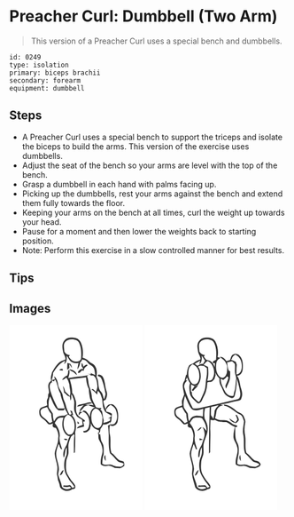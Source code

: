 # Preacher Curl: Dumbbell (Two Arm)
> This version of a Preacher Curl uses a special bench and dumbbells.

``` 
id: 0249 
type: isolation 
primary: biceps brachii 
secondary: forearm 
equipment: dumbbell 
``` 

## Steps

 - A Preacher Curl uses a special bench to support the triceps and isolate the biceps to build the arms. This version of the exercise uses dumbbells.
 - Adjust the seat of the bench so your arms are level with the top of the bench.
 - Grasp a dumbbell in each hand with palms facing up.
 - Picking up the dumbbells, rest your arms against the bench and extend them fully towards the floor.
 - Keeping your arms on the bench at all times, curl the weight up towards your head.
 - Pause for a moment and then lower the weights back to starting position.
 - Note: Perform this exercise in a slow controlled manner for best results.

## Tips


## Images

<svg width="240" height="250pt" viewBox="0 0 180 250" xmlns="http://www.w3.org/2000/svg"><g fill="#FFF"><path d="M0 0h180v250H0V0m74.9 20.83c-4.5 4.62-2.9 11.49-1.67 17.07 1.11 2.87 3.15 5.44 2.82 8.71-2.45 1-5.05 1.71-7.28 3.19-4.9 3.5-7.75 8.98-10.77 14.03-.87 3.68-2.52 7.71-1.2 11.44-1.18 1.23-2.72 2.25-3.32 3.92-1.87 4.1.52 8.51.28 12.76-2.04 2.16-.38 5.3-1.89 7.68-1.59 2.75-1 5.98-.5 8.94-2.72 1.33-5.76 1.93-8.42 3.37-2.94 2.11-2.51 6.03-2.03 9.16.81 3.14 3.59 5 6.04 6.81 2.36 1.7 3.85 4.28 6.09 6.1 2.02.96 4.1-.17 5.95-.95-.09 1.32-.32 2.66-.19 4 .84 1.66 2.76 1.86 4.37 2.19 2.37 4.11 4.14 8.88 3.06 13.68.43 7.42-4.12 13.8-4.76 21.05.31 5.84 2.86 11.3 3.56 17.09.41 3.6-.39 7.18-.52 10.77.75 2.64 1.04 5.36 1.49 8.06 1.38 2.93 2.16 6.04 2.77 9.21 3.29 5.35 11.53 6.82 16.43 2.91 1.58-.24 4.06-.33 4.22-2.43.65-2.8-1.7-4.87-3.18-6.9-3.22-3.28-5.22-7.46-7.6-11.33-2.44-5.1-1.91-10.97-1.55-16.43.2-3.49 1.99-6.57 2.82-9.9 1.13-5.12-.87-10.45.7-15.51.71-3.07 1.99-5.94 3.23-8.81 1.26-.85 2.39-1.89 3.37-3.06.36.49.71.99 1.06 1.49-1.21 7.95-.54 16.03-.8 24.03l1.43-.96c.46-9.18.65-18.42.41-27.6 2.1-7.69 1.47-17.41-4.96-22.92.58.08 1.72.24 2.29.32-.54-1.81-1.09-3.62-1.59-5.45-.64-.25-1.92-.74-2.56-.99.58 1.55 1.2 3.09 1.86 4.62-.98.57-2.02 2.07-3.19.44-2.03-4-3.82-8.16-4.72-12.58-.88-3.84-3.31-7.16-3.75-11.11-.24-6.16-5.93-10.31-6.56-16.38-.54-4.08-1.85-8.71-5.36-11.19.25.99.77 2.97 1.02 3.97-1.47.51-2.98.85-4.49 1.24 1.17-3.09 2.05-6.32 2.01-9.64 4.15-6.64 8.85-13.58 16.43-16.58-.49 1.5-.96 3-1.38 4.51 4.08-2.3 3.44-7.24 3.43-11.21 1.66 1.93 2.68 4.29 4.15 6.35 2.82 3.41 7.61 4.49 11.8 3.44-.54 2.86-1.24 5.7-1.37 8.62 1.62-2.44 3.02-5.08 3.47-8.02.01-1.47 1.14-2.34 2.12-3.24.16-.51.48-1.52.65-2.03 1.73.45 3.55.73 5.17 1.54 2.18 1.46 3.27 4.09 5.54 5.45 1.51 1.13 3.46 1.81 4.43 3.54 2.23 3.08 1.98 7.08 2.81 10.63-1.21-.63-2.45-1.19-3.72-1.66-.96-.24-1.76-.74-2.39-1.5l.12 1.96c-1.57-.4-3.14-.78-4.72-1.14l3.7 1.28c-5.63 2.32-11.76 2.27-17.69 3.11-4.01.69-8.03 1.36-12.09 1.77C81.01 68 82.44 64.1 81 60.14c-.47.69-.93 1.38-1.38 2.09.32 2.08-.23 4.09-.96 6.03a13.328 13.328 0 0 0-7.14 6.01c2.42.15 3.96-1.81 5.65-3.15 2.26 2.55 3.18 5.87 4.17 9.05.02 5.38 2.74 10.66.64 15.98-2-2.16-4.14-4.19-6.33-6.16-.51-2.66-1.3-5.31-3.06-7.43.87 2.94 1.37 5.96 1.67 9 2.75 1.4 4.19 5.34 7.66 4.92.32 1.96.66 3.92 1.16 5.84 1.45-2.72.47-5.88 1.06-8.8 1.56 2.05 2.27 4.54 3.11 6.94 1.55 4.04.27 8.39.56 12.57-.13 3.1 1.46 5.88 2.74 8.59 1.45 3.44 5.39 4.48 8.17 6.58.01 2.23.37 4.42.85 6.59-2.69 1.61-6.82 1.58-7.9 5.06 3.28-.8 6.51-1.78 9.76-2.67-.29-2.23-.75-4.43-1.38-6.58l2.37-.04c-.03-.41-.08-1.21-.1-1.62-3.31-3.17-8.47-4.32-10.48-8.74-2.88-5.43-.33-11.7-1.6-17.42-1.3-3.8-2.13-7.98-5.03-10.96.24-6.26-1.6-12.31-3.16-18.3 7.31-.81 14.61-1.81 21.92-2.61.35 5.34 1.21 10.68 3.74 15.47.26 4.28.74 8.55 1.63 12.75.75 3.48 2.98 6.33 4.7 9.36-2.42-.51-4.9-.62-7.36-.58 2.91 1.64 6.06 2.91 9.4 3.36-5.15 2.14-7.07 8.25-6.77 13.41-1.18-3.04-3.23-5.54-5.34-7.97-1.04-.37-2.08-.75-3.12-1.12-.87.89-1.76 1.76-2.64 2.63 1.79-2.15 3.88.2 5.44 1.22 5.14 5.17 6.22 13.81 3.25 20.34-1.12 2.76-3.99 3.67-6.73 3.71l.64 1.81c3.57.41 6.3-1.65 8.28-4.38.41-1.69.9-3.36 1.48-5-.08-1.06-.16-2.13-.23-3.19 1.07 2.15 2.11 4.4 3.85 6.11 1.99 2.06 4.91 2.59 7.47 3.61-.13.82-.4 2.46-.54 3.28l-1.05-.19c1.33 3.41-.07 7.29 1.91 10.48 3.07 5.55 5.71 12.12 3.72 18.49-1.47 4.42-2.19 9.06-1.81 13.71 2.43 2.47 5.91 2.83 9.17 2.18 3.7-.88 6.86 1.42 10 2.95 2.31-.15 4.59.29 6.89.43 2.21-.46 4.04-1.9 5.82-3.19 0-2.07.24-4.35-1.01-6.15-2.01-.75-4.38-.6-6.15-1.94-3.79-2.75-6.11-7.08-10.17-9.53-2.85-8.43-.02-17.48-2.36-25.99-.45-3.83-.74-7.98.55-11.67 4.31 3.14 9.54-.64 10.3-5.21.88-5.97 1.26-12.71-1.97-18.09-1.72-2.63-4.38-5.63-7.91-4.81-3.77-.12-5.44 3.59-6.88 6.41-.93-3.66-2.53-7.17-2.7-11 1.11-.66 2.52-.96 3.38-1.98 1.65-3.53 2.46-7.67.84-11.37-2.25-6.39-1.56-13.84-5.34-19.63-1.24-1.64-6.49-4.14-6.43-.79 1.55 1.05 3.84 1.41 4.62 3.34 3.19 6.56 4.49 13.81 5.87 20.92-.16 2.49-1.08 4.85-1.88 7.19-1.87-3.05-1.33-7.16-4.01-9.74-5.52-5.25-2.27-13.9-6.23-20.04.27-4.74 1.07-9.93-1.65-14.16-1.69-3.7-6.17-4.37-8.77-7.18-2.26-2.54-5.29-4.11-8.54-4.98.9-6.39.65-13.1-1.83-19.12-1.3-4.07-5.01-7.64-9.43-7.7-4.59-.69-10.02-.44-13.17 3.46m3.7 30.6c.22 3.11-.52 6.22.07 9.31.94-.79 1.86-1.61 2.79-2.42-.06-1.86-.11-3.72-.15-5.58 1.11 1.88 2.23 3.78 3.68 5.43-.22-2.09-1.25-3.89-2.36-5.61-1.35-.36-2.69-.73-4.03-1.13m19.34-.31c-.03 1.6-.02 3.19.03 4.79.95 1.11 1.72 2.35 2.14 3.76-1.01.02-2.02.03-3.02.03-1.66 1.37-4.32 2.62-3.95 5.19 2.48.47 3.73-1.96 5.15-3.48.64.13 1.94.41 2.59.55.25-3.29 2.48-5.36 5.14-6.97-.65-3.32-4.27.56-5.7 1.57-.38-1.98-.66-4.1-2.38-5.44m-30.15 10c1.61.2 3.23.39 4.85.56-.07-.52-.19-1.57-.25-2.1-1.77-.17-3.55-.1-4.6 1.54m13.46-1.13c1.17 2.21 3.63 2.7 5.66 3.75 1.67 1.24 3.08 2.77 4.68 4.09-.66-5-5.82-7.44-10.34-7.84m20.12 46.33c-3.25 1.18-7.88.53-9.61 4.14 3.11-.51 6.18-1.25 9.16-2.29-2.3 2.62-5.08 5.17-5.8 8.74 2.6-1.27 4.19-3.69 6-5.81 1.52-1.76 3.96-2.09 6.04-2.76-1.41-.33-2.82-.64-4.23-.93 3.19-.16 6.33-.8 9.42-1.57-3.24-2.72-7.36.02-10.98.48m-6.4 11.26c-.41 1.42-1.24 2.83-.78 4.36 1.86-.36 1.56-4.03 4.17-2.8-.01-2.08-1.8-2.51-3.39-1.56m-2.66 12.83c.11.81.33 2.44.45 3.26.48-.16 1.45-.47 1.93-.62-.36-1.24-1.18-2.15-2.38-2.64z"/><path d="M75.45 23.36c3.85-4.47 10.6-4.63 15.73-2.58 3.22 1.53 4.19 5.22 5.14 8.34 1.32 5.14 1.33 10.53.96 15.79-.31 3.55-4.36 4.9-7.4 4.63-4.07-.21-7.23-3.34-9.18-6.67.44-.69.88-1.38 1.31-2.08-3.22-.17-5.92-1.97-7.41-4.81-.01-4.21-1.83-8.83.85-12.62zM105.29 69.35c1.44-.88 2.98-2.91 4.75-1.49 1.13.84 2.45.36 3.71.32 4.13 2.75 5.03 8.25 5.41 12.85.69 3.22-.66 6.3-1.72 9.27-1.85-.98-3.67-5.29-6.05-3.13 2.91 1.93 5.5 4.31 7.71 7.03.22-1.73.45-3.46.69-5.18 3.63 2.2 4.49 6.49 5.79 10.21 1.24 5.34.31 11.15 3.29 16.02 1.73 4.21 6.75 4.67 9.65 7.71-.63.59-1.9 1.75-2.53 2.34-.7.3-1.39.6-2.09.91.77.02 2.29.05 3.05.06-.13.79-.4 2.37-.53 3.16-2.79 1.55-5.98 2.15-8.97 3.2.13-.91.38-2.73.51-3.65-1.36-4.18-1.23-8.64-2.57-12.83-.81-.46-1.59-1.01-2.13-1.78.4-.28 1.22-.82 1.63-1.09-.27-.35-.8-1.05-1.06-1.4-2.17 1.13-4.31-.36-6.45-.77-1.72-4.78-5.27-8.94-5.54-14.18-.43-4.62-1.65-9.13-3.32-13.44-1.73-4.59-.94-9.72-3.23-14.14zM57.42 75.24c1.15-.12 2.12.72 3.18 1.06.34-.66 1.01-1.98 1.34-2.64 3.75 5.81 3.53 13.1 7.3 18.9.85 7.01 4.72 13.14 5.8 20.12-3.08.22-6.16.21-9.24-.06-4.07-7.69-7.84-15.63-10.25-24.01-.89-3.86-1.9-9.42 2.62-11.42-.36-.62-.61-1.27-.75-1.95z"/><path d="M55.13 96.52c3.73 6.48 5.18 14.73 11.84 19.04 2.42-.04 4.86-.02 7.24-.51.51-.91.91-1.86 1.39-2.79.02.49.06 1.47.09 1.95 1.42 1.89 2.52 3.99 3.56 6.11-1.59.71-3.17 1.43-4.69 2.26-3.63-.01-7.65.15-10.57 2.59-1.3 1.52-2.22 3.33-3.38 4.96-1.41-3.25-1.36-6.81-1.69-10.27-1.66-2.78-3.56-5.43-5.43-8.07-.63-5.16-.33-10.41 1.64-15.27zM131.84 113.37c1.43-2.07 3.24-3.82 5.28-5.28 3.27 1.58 6.23 3.97 7.46 7.51 2.05 5.55 2.48 12.64-1.56 17.42-1.51 1.87-4.08 1.65-6.15 1.05-.73-1.55.58-2.68 1.33-3.86.43-3.4.64-6.82.85-10.23-2.33-1.45-4.91-2.4-7.64-2.73-.13-.98-.38-2.93-.5-3.91.78.28 2.35.83 3.13 1.1l-2.2-1.07z"/><path d="M42.42 115.97c1.38-3.56 5.6-3.83 8.74-4.88 1.79 2.99 2.82 6.67 5.61 8.93.05 3.67.91 7.23 1.49 10.83-1.09.69-2.2 1.35-3.33 1.98-3-2.61-5.39-5.88-8.79-8.02-2.94-1.84-4.19-5.51-3.72-8.84zM114.41 114.32c1.41-1.55 3.83-1.63 5.47-.4 3.64 2.51 5.58 6.85 6.44 11.06-.31 4.28.13 9.09-2.84 12.6-1.83 2.31-5.51 2.31-7.54.28-3.47-3.3-4.78-8.27-4.74-12.93-.08-3.71.23-7.99 3.21-10.61zM74.27 127.52c.58-2.8 2.76-4.69 4.88-6.38 5.19 1.66 8.45 6.69 9.07 11.94.56 4.55.65 9.86-2.55 13.5-1.38 1.8-3.74 1.39-5.72 1.49-6.17-4.73-7.4-13.41-5.68-20.55z"/><path d="M66.35 126.2c2.11-1.2 4.69-.85 7.02-1.16-1.99 6.09-2.42 13.14.71 18.94 1.53 3.21 4.37 5.97 7.99 6.56-3.14 4.39-2.98 10.13-6.05 14.54-2.35 4.22-4.09 9.7-2.04 14.32 2.13-4.37.75-9.72 3.79-13.75.19 3.08.37 6.19-.11 9.25-.65 2.89-2.26 5.49-2.8 8.41-.68 4.51-.76 9.15.29 13.61.78 4.76 3.97 8.55 6.16 12.72 2.27 3.17 5.02 5.99 7.18 9.27-1.05.42-2.1.83-3.16 1.24-1.2-1.36-1.96-4.35-4.33-3.63-2.47.55-4.98.64-7.47.14-.15.47-.46 1.41-.61 1.87 2.91.43 5.85.63 8.75-.01.54.35 1.6 1.05 2.14 1.4-3.53 3.18-9.69 2.64-12.41-1.31-.87-5.79-3.9-10.93-5.15-16.62.14-1.74.61-3.43.88-5.14 1.03-9.15-5.45-17.71-3.12-26.85.65-3.14 1.79-6.14 2.93-9.13 1.75 2.13 1.28 6.75 4.6 7.2-1.5-5.9-4.62-11.89-3.13-18.09.3-6.51-2.86-12.4-6.83-17.34 1.41-2.26 2.74-4.66 4.77-6.44m7.64 27.65c1.2 2 3.02 2.34 5.04 1.14-1.29-1.62-3.26-1.42-5.04-1.14m-5.7 49.28c3.66.18 4.09-4.51 5.54-7.01-3.34.63-3.91 4.56-5.54 7.01zM127.29 134.52c3.45.74 6.54-.87 9.06-3.09.12.9.37 2.69.49 3.58-1.19.29-3.58.2-3.03 2.1 2.19 12.04-.71 24.54 2.63 36.42 3.83 2.9 6.54 6.9 10 10.17 2.26 2.36 5.77 1.99 8.42 3.57.46 2.29-2.17 3.74-3.97 4.38-3.82-.07-7.79-.41-11.21-2.27-4.32-2.38-10.03 1.63-13.75-2.08.34-4.18.4-8.48 1.94-12.44.04-3.65.26-7.33-.17-10.96-.3-2.99-2.35-5.34-3.35-8.07-.6-2.69-.8-5.46-1.17-8.18-2.84.75-1.8-1.96-.21-2.83.21-1.39.4-2.77.57-4.15 1.48-1.9 2.71-3.98 3.75-6.15m3.47 49.32c-.17-2.64-.45-5.27-.63-7.91-2.78 1.86-1.16 5.89.63 7.91z"/></g><g fill="#333"><path d="M74.9 20.83c3.15-3.9 8.58-4.15 13.17-3.46 4.42.06 8.13 3.63 9.43 7.7 2.48 6.02 2.73 12.73 1.83 19.12 3.25.87 6.28 2.44 8.54 4.98 2.6 2.81 7.08 3.48 8.77 7.18 2.72 4.23 1.92 9.42 1.65 14.16 3.96 6.14.71 14.79 6.23 20.04 2.68 2.58 2.14 6.69 4.01 9.74.8-2.34 1.72-4.7 1.88-7.19-1.38-7.11-2.68-14.36-5.87-20.92-.78-1.93-3.07-2.29-4.62-3.34-.06-3.35 5.19-.85 6.43.79 3.78 5.79 3.09 13.24 5.34 19.63 1.62 3.7.81 7.84-.84 11.37-.86 1.02-2.27 1.32-3.38 1.98.17 3.83 1.77 7.34 2.7 11 1.44-2.82 3.11-6.53 6.88-6.41 3.53-.82 6.19 2.18 7.91 4.81 3.23 5.38 2.85 12.12 1.97 18.09-.76 4.57-5.99 8.35-10.3 5.21-1.29 3.69-1 7.84-.55 11.67 2.34 8.51-.49 17.56 2.36 25.99 4.06 2.45 6.38 6.78 10.17 9.53 1.77 1.34 4.14 1.19 6.15 1.94 1.25 1.8 1.01 4.08 1.01 6.15-1.78 1.29-3.61 2.73-5.82 3.19-2.3-.14-4.58-.58-6.89-.43-3.14-1.53-6.3-3.83-10-2.95-3.26.65-6.74.29-9.17-2.18-.38-4.65.34-9.29 1.81-13.71 1.99-6.37-.65-12.94-3.72-18.49-1.98-3.19-.58-7.07-1.91-10.48l1.05.19c.14-.82.41-2.46.54-3.28-2.56-1.02-5.48-1.55-7.47-3.61-1.74-1.71-2.78-3.96-3.85-6.11.07 1.06.15 2.13.23 3.19-.58 1.64-1.07 3.31-1.48 5-1.98 2.73-4.71 4.79-8.28 4.38l-.64-1.81c2.74-.04 5.61-.95 6.73-3.71 2.97-6.53 1.89-15.17-3.25-20.34-1.56-1.02-3.65-3.37-5.44-1.22.88-.87 1.77-1.74 2.64-2.63 1.04.37 2.08.75 3.12 1.12 2.11 2.43 4.16 4.93 5.34 7.97-.3-5.16 1.62-11.27 6.77-13.41-3.34-.45-6.49-1.72-9.4-3.36 2.46-.04 4.94.07 7.36.58-1.72-3.03-3.95-5.88-4.7-9.36-.89-4.2-1.37-8.47-1.63-12.75-2.53-4.79-3.39-10.13-3.74-15.47-7.31.8-14.61 1.8-21.92 2.61 1.56 5.99 3.4 12.04 3.16 18.3 2.9 2.98 3.73 7.16 5.03 10.96 1.27 5.72-1.28 11.99 1.6 17.42 2.01 4.42 7.17 5.57 10.48 8.74.02.41.07 1.21.1 1.62l-2.37.04c.63 2.15 1.09 4.35 1.38 6.58-3.25.89-6.48 1.87-9.76 2.67 1.08-3.48 5.21-3.45 7.9-5.06-.48-2.17-.84-4.36-.85-6.59-2.78-2.1-6.72-3.14-8.17-6.58-1.28-2.71-2.87-5.49-2.74-8.59-.29-4.18.99-8.53-.56-12.57-.84-2.4-1.55-4.89-3.11-6.94-.59 2.92.39 6.08-1.06 8.8-.5-1.92-.84-3.88-1.16-5.84-3.47.42-4.91-3.52-7.66-4.92-.3-3.04-.8-6.06-1.67-9 1.76 2.12 2.55 4.77 3.06 7.43 2.19 1.97 4.33 4 6.33 6.16 2.1-5.32-.62-10.6-.64-15.98-.99-3.18-1.91-6.5-4.17-9.05-1.69 1.34-3.23 3.3-5.65 3.15 1.57-2.8 4.12-4.93 7.14-6.01.73-1.94 1.28-3.95.96-6.03.45-.71.91-1.4 1.38-2.09 1.44 3.96.01 7.86-1.22 11.62 4.06-.41 8.08-1.08 12.09-1.77 5.93-.84 12.06-.79 17.69-3.11l-3.7-1.28c1.58.36 3.15.74 4.72 1.14l-.12-1.96c.63.76 1.43 1.26 2.39 1.5 1.27.47 2.51 1.03 3.72 1.66-.83-3.55-.58-7.55-2.81-10.63-.97-1.73-2.92-2.41-4.43-3.54-2.27-1.36-3.36-3.99-5.54-5.45-1.62-.81-3.44-1.09-5.17-1.54-.17.51-.49 1.52-.65 2.03-.98.9-2.11 1.77-2.12 3.24-.45 2.94-1.85 5.58-3.47 8.02.13-2.92.83-5.76 1.37-8.62-4.19 1.05-8.98-.03-11.8-3.44-1.47-2.06-2.49-4.42-4.15-6.35.01 3.97.65 8.91-3.43 11.21.42-1.51.89-3.01 1.38-4.51-7.58 3-12.28 9.94-16.43 16.58.04 3.32-.84 6.55-2.01 9.64 1.51-.39 3.02-.73 4.49-1.24-.25-1-.77-2.98-1.02-3.97 3.51 2.48 4.82 7.11 5.36 11.19.63 6.07 6.32 10.22 6.56 16.38.44 3.95 2.87 7.27 3.75 11.11.9 4.42 2.69 8.58 4.72 12.58 1.17 1.63 2.21.13 3.19-.44-.66-1.53-1.28-3.07-1.86-4.62.64.25 1.92.74 2.56.99.5 1.83 1.05 3.64 1.59 5.45-.57-.08-1.71-.24-2.29-.32 6.43 5.51 7.06 15.23 4.96 22.92.24 9.18.05 18.42-.41 27.6l-1.43.96c.26-8-.41-16.08.8-24.03-.35-.5-.7-1-1.06-1.49-.98 1.17-2.11 2.21-3.37 3.06-1.24 2.87-2.52 5.74-3.23 8.81-1.57 5.06.43 10.39-.7 15.51-.83 3.33-2.62 6.41-2.82 9.9-.36 5.46-.89 11.33 1.55 16.43 2.38 3.87 4.38 8.05 7.6 11.33 1.48 2.03 3.83 4.1 3.18 6.9-.16 2.1-2.64 2.19-4.22 2.43-4.9 3.91-13.14 2.44-16.43-2.91-.61-3.17-1.39-6.28-2.77-9.21-.45-2.7-.74-5.42-1.49-8.06.13-3.59.93-7.17.52-10.77-.7-5.79-3.25-11.25-3.56-17.09.64-7.25 5.19-13.63 4.76-21.05 1.08-4.8-.69-9.57-3.06-13.68-1.61-.33-3.53-.53-4.37-2.19-.13-1.34.1-2.68.19-4-1.85.78-3.93 1.91-5.95.95-2.24-1.82-3.73-4.4-6.09-6.1-2.45-1.81-5.23-3.67-6.04-6.81-.48-3.13-.91-7.05 2.03-9.16 2.66-1.44 5.7-2.04 8.42-3.37-.5-2.96-1.09-6.19.5-8.94 1.51-2.38-.15-5.52 1.89-7.68.24-4.25-2.15-8.66-.28-12.76.6-1.67 2.14-2.69 3.32-3.92-1.32-3.73.33-7.76 1.2-11.44 3.02-5.05 5.87-10.53 10.77-14.03 2.23-1.48 4.83-2.19 7.28-3.19.33-3.27-1.71-5.84-2.82-8.71C72 32.32 70.4 25.45 74.9 20.83m.55 2.53c-2.68 3.79-.86 8.41-.85 12.62 1.49 2.84 4.19 4.64 7.41 4.81-.43.7-.87 1.39-1.31 2.08 1.95 3.33 5.11 6.46 9.18 6.67 3.04.27 7.09-1.08 7.4-4.63.37-5.26.36-10.65-.96-15.79-.95-3.12-1.92-6.81-5.14-8.34-5.13-2.05-11.88-1.89-15.73 2.58m29.84 45.99c2.29 4.42 1.5 9.55 3.23 14.14 1.67 4.31 2.89 8.82 3.32 13.44.27 5.24 3.82 9.4 5.54 14.18 2.14.41 4.28 1.9 6.45.77.26.35.79 1.05 1.06 1.4-.41.27-1.23.81-1.63 1.09.54.77 1.32 1.32 2.13 1.78 1.34 4.19 1.21 8.65 2.57 12.83-.13.92-.38 2.74-.51 3.65 2.99-1.05 6.18-1.65 8.97-3.2.13-.79.4-2.37.53-3.16-.76-.01-2.28-.04-3.05-.06.7-.31 1.39-.61 2.09-.91.63-.59 1.9-1.75 2.53-2.34-2.9-3.04-7.92-3.5-9.65-7.71-2.98-4.87-2.05-10.68-3.29-16.02-1.3-3.72-2.16-8.01-5.79-10.21-.24 1.72-.47 3.45-.69 5.18-2.21-2.72-4.8-5.1-7.71-7.03 2.38-2.16 4.2 2.15 6.05 3.13 1.06-2.97 2.41-6.05 1.72-9.27-.38-4.6-1.28-10.1-5.41-12.85-1.26.04-2.58.52-3.71-.32-1.77-1.42-3.31.61-4.75 1.49m-47.87 5.89c.14.68.39 1.33.75 1.95-4.52 2-3.51 7.56-2.62 11.42 2.41 8.38 6.18 16.32 10.25 24.01 3.08.27 6.16.28 9.24.06-1.08-6.98-4.95-13.11-5.8-20.12-3.77-5.8-3.55-13.09-7.3-18.9-.33.66-1 1.98-1.34 2.64-1.06-.34-2.03-1.18-3.18-1.06m-2.29 21.28c-1.97 4.86-2.27 10.11-1.64 15.27 1.87 2.64 3.77 5.29 5.43 8.07.33 3.46.28 7.02 1.69 10.27 1.16-1.63 2.08-3.44 3.38-4.96 2.92-2.44 6.94-2.6 10.57-2.59 1.52-.83 3.1-1.55 4.69-2.26-1.04-2.12-2.14-4.22-3.56-6.11-.03-.48-.07-1.46-.09-1.95-.48.93-.88 1.88-1.39 2.79-2.38.49-4.82.47-7.24.51-6.66-4.31-8.11-12.56-11.84-19.04m76.71 16.85l2.2 1.07c-.78-.27-2.35-.82-3.13-1.1.12.98.37 2.93.5 3.91 2.73.33 5.31 1.28 7.64 2.73-.21 3.41-.42 6.83-.85 10.23-.75 1.18-2.06 2.31-1.33 3.86 2.07.6 4.64.82 6.15-1.05 4.04-4.78 3.61-11.87 1.56-17.42-1.23-3.54-4.19-5.93-7.46-7.51-2.04 1.46-3.85 3.21-5.28 5.28m-89.42 2.6c-.47 3.33.78 7 3.72 8.84 3.4 2.14 5.79 5.41 8.79 8.02 1.13-.63 2.24-1.29 3.33-1.98-.58-3.6-1.44-7.16-1.49-10.83-2.79-2.26-3.82-5.94-5.61-8.93-3.14 1.05-7.36 1.32-8.74 4.88m71.99-1.65c-2.98 2.62-3.29 6.9-3.21 10.61-.04 4.66 1.27 9.63 4.74 12.93 2.03 2.03 5.71 2.03 7.54-.28 2.97-3.51 2.53-8.32 2.84-12.6-.86-4.21-2.8-8.55-6.44-11.06-1.64-1.23-4.06-1.15-5.47.4m-40.14 13.2c-1.72 7.14-.49 15.82 5.68 20.55 1.98-.1 4.34.31 5.72-1.49 3.2-3.64 3.11-8.95 2.55-13.5-.62-5.25-3.88-10.28-9.07-11.94-2.12 1.69-4.3 3.58-4.88 6.38m-7.92-1.32c-2.03 1.78-3.36 4.18-4.77 6.44 3.97 4.94 7.13 10.83 6.83 17.34-1.49 6.2 1.63 12.19 3.13 18.09-3.32-.45-2.85-5.07-4.6-7.2-1.14 2.99-2.28 5.99-2.93 9.13-2.33 9.14 4.15 17.7 3.12 26.85-.27 1.71-.74 3.4-.88 5.14 1.25 5.69 4.28 10.83 5.15 16.62 2.72 3.95 8.88 4.49 12.41 1.31-.54-.35-1.6-1.05-2.14-1.4-2.9.64-5.84.44-8.75.01.15-.46.46-1.4.61-1.87 2.49.5 5 .41 7.47-.14 2.37-.72 3.13 2.27 4.33 3.63 1.06-.41 2.11-.82 3.16-1.24-2.16-3.28-4.91-6.1-7.18-9.27-2.19-4.17-5.38-7.96-6.16-12.72-1.05-4.46-.97-9.1-.29-13.61.54-2.92 2.15-5.52 2.8-8.41.48-3.06.3-6.17.11-9.25-3.04 4.03-1.66 9.38-3.79 13.75-2.05-4.62-.31-10.1 2.04-14.32 3.07-4.41 2.91-10.15 6.05-14.54-3.62-.59-6.46-3.35-7.99-6.56-3.13-5.8-2.7-12.85-.71-18.94-2.33.31-4.91-.04-7.02 1.16m60.94 8.32c-1.04 2.17-2.27 4.25-3.75 6.15-.17 1.38-.36 2.76-.57 4.15-1.59.87-2.63 3.58.21 2.83.37 2.72.57 5.49 1.17 8.18 1 2.73 3.05 5.08 3.35 8.07.43 3.63.21 7.31.17 10.96-1.54 3.96-1.6 8.26-1.94 12.44 3.72 3.71 9.43-.3 13.75 2.08 3.42 1.86 7.39 2.2 11.21 2.27 1.8-.64 4.43-2.09 3.97-4.38-2.65-1.58-6.16-1.21-8.42-3.57-3.46-3.27-6.17-7.27-10-10.17-3.34-11.88-.44-24.38-2.63-36.42-.55-1.9 1.84-1.81 3.03-2.1-.12-.89-.37-2.68-.49-3.58-2.52 2.22-5.61 3.83-9.06 3.09z"/><path d="M78.6 51.43c1.34.4 2.68.77 4.03 1.13 1.11 1.72 2.14 3.52 2.36 5.61-1.45-1.65-2.57-3.55-3.68-5.43.04 1.86.09 3.72.15 5.58-.93.81-1.85 1.63-2.79 2.42-.59-3.09.15-6.2-.07-9.31zM97.94 51.12c1.72 1.34 2 3.46 2.38 5.44 1.43-1.01 5.05-4.89 5.7-1.57-2.66 1.61-4.89 3.68-5.14 6.97-.65-.14-1.95-.42-2.59-.55-1.42 1.52-2.67 3.95-5.15 3.48-.37-2.57 2.29-3.82 3.95-5.19 1 0 2.01-.01 3.02-.03-.42-1.41-1.19-2.65-2.14-3.76-.05-1.6-.06-3.19-.03-4.79zM67.79 61.12c1.05-1.64 2.83-1.71 4.6-1.54.06.53.18 1.58.25 2.1-1.62-.17-3.24-.36-4.85-.56zM81.25 59.99c4.52.4 9.68 2.84 10.34 7.84-1.6-1.32-3.01-2.85-4.68-4.09-2.03-1.05-4.49-1.54-5.66-3.75zM101.37 106.32c3.62-.46 7.74-3.2 10.98-.48-3.09.77-6.23 1.41-9.42 1.57 1.41.29 2.82.6 4.23.93-2.08.67-4.52 1-6.04 2.76-1.81 2.12-3.4 4.54-6 5.81.72-3.57 3.5-6.12 5.8-8.74-2.98 1.04-6.05 1.78-9.16 2.29 1.73-3.61 6.36-2.96 9.61-4.14zM94.97 117.58c1.59-.95 3.38-.52 3.39 1.56-2.61-1.23-2.31 2.44-4.17 2.8-.46-1.53.37-2.94.78-4.36zM92.31 130.41c1.2.49 2.02 1.4 2.38 2.64-.48.15-1.45.46-1.93.62-.12-.82-.34-2.45-.45-3.26zM73.99 153.85c1.78-.28 3.75-.48 5.04 1.14-2.02 1.2-3.84.86-5.04-1.14zM130.76 183.84c-1.79-2.02-3.41-6.05-.63-7.91.18 2.64.46 5.27.63 7.91zM68.29 203.13c1.63-2.45 2.2-6.38 5.54-7.01-1.45 2.5-1.88 7.19-5.54 7.01z"/></g></svg>
<svg width="240" height="250pt" viewBox="0 0 180 250" xmlns="http://www.w3.org/2000/svg"><g fill="#FFF"><path d="M0 0h180v250H0V0m72.22 25.91c-.88 3.01.09 6.1.42 9.12.27 4.12 3.6 7.29 3.48 11.5-3.15 1.25-6.49 2.3-9.01 4.68-1.85 2.06-5.33 1.64-6.75 4.13-2.12 3.76-2.56 8.15-2.98 12.37l-.79-.39c-.65 2.68-1.44 5.32-2.09 8-4.68 5.43-1.34 12.6-.55 18.77-.76 2.13-1.53 4.25-2.43 6.33-1.24 2.6-.39 5.55-.21 8.27-2.76 1.14-5.74 1.82-8.35 3.29-2.95 2.04-2.53 5.99-2.03 9.08.76 3.17 3.62 5.01 6.03 6.87 2.33 1.73 3.87 4.27 6.13 6.07 1.95.99 4.02-.29 5.9-.84-.07 1.31-.29 2.62-.14 3.93.86 1.66 2.9 1.76 4.46 2.31 2.25 4.11 3.98 8.78 2.94 13.52.36 7.4-4.06 13.82-4.78 21.06.34 5.45 2.53 10.58 3.41 15.94.64 3.78-.08 7.58-.31 11.36.5 6.17 2.82 11.89 4.29 17.86 3.25 5.44 11.32 6.54 16.38 3.02 1.52-.47 4.01-.53 4.2-2.58.62-2.78-1.73-4.84-3.19-6.88-3.16-3.32-5.27-7.41-7.59-11.32-2.45-5.11-1.93-11.01-1.56-16.49.25-3.5 2.02-6.62 2.84-9.98.99-5.27-.79-10.76.83-15.95 1.87-6.6 5.63-12.9 5.08-19.99-.06-4.4-2.08-8.34-4.02-12.16-1.05-4.62-.58-9.53.48-14.12 2.09-.43 4.16-.94 6.24-1.41-.51 20.84-1.1 41.68-.94 62.53.56-.67 1.04-1.39 1.55-2.09-.2-10.55.83-21.11.1-31.65 0-3.97.31-7.93.41-11.89 2.01.56 4.07.92 6.13.32 4.62 2.86 10.05 2.85 15.28 2.78 4.09 1.68 7.21 5.15 11.55 6.37-.73 4.1-1.93 8.15-1.86 12.35-.6 5.23 3.68 9.18 4.73 14.06 3 8.18-3.02 16.01-1.6 24.31 2.56 2.18 5.91 2.68 9.15 2.04 3.71-.86 6.9 1.43 10.08 2.93 2.32-.1 4.61.4 6.93.37 2.61-.95 5.77-1.74 7.27-4.3.94-1.3-.4-2.53-1.14-3.5-1.7-2.61-5.27-1.69-7.55-3.41-3.82-2.76-6.19-7.07-10.23-9.59-2.5-7.47-.51-15.42-1.77-23.05-1.25-5.88-1.12-12.04.16-17.9.54-3.04-1.14-5.88-2.16-8.63-2.09-4.48-7.59-4.93-10.89-8.1-4.63-3.69-9.87-7.63-16.08-7.54.15.36.46 1.08.61 1.44 8.42 1.6 14.02 8.66 21.57 12.05 3.3 1.65 3.83 5.75 5.19 8.82-.46 5.78-2.17 11.6-1.18 17.44 2.04 8.57-.3 17.55 2.54 26.03 3.8 2.95 6.58 6.93 10.03 10.22 2.69 2.8 7.44 1.63 9.56 5.19-1.67.94-3.3 1.96-5.06 2.72-2.01.28-4-.33-5.99-.51-3.17-.18-5.74-2.64-8.96-2.47-3.35-.14-7.16 1.29-10.01-1.1.05-4.56.85-9.04 1.84-13.47.17-4.99.84-10.47-1.87-14.95-3.73-6.28-2.18-13.92-2.96-20.84.73-.18 2.17-.54 2.9-.71-.05-.41-.14-1.24-.19-1.65-1.83-.51-3.7-.93-5.44-1.72-2.52-1.45-4.47-3.88-7.36-4.67-3.21-1.23-6.7-.66-10.04-.91-2.57-.15-4.8-1.56-7.05-2.64 1.34-3.32 1.53-6.9 2.18-10.37 1.46-3.61 4.7-6.85 8.86-6.84-1.24-.53-2.51-.97-3.81-1.33 7.44-.59 14.57-3.11 21.88-4.5 2.4-.74 6.08-.65 6.53-3.79 1.8-4.05 1.24-8.58-.18-12.65-2.16-5.89-1.5-12.85-5.71-17.91 4.64.1 7.52-4.37 7.72-8.56.6-6.45.53-14-4.54-18.77-2.09-2.58-6-2.66-8.72-1.13-2.61 1.53-2.68 4.87-3.93 7.33-1.58.47-3.14.97-4.7 1.49-2.28-2.86-4.86-6.35-9.05-5.79 3.08 2.75 7.09 4.9 8.48 9.07 2.26 3.93 1.36 8.49.9 12.75-.72 2.49-1.93 5.36-4.63 6.21-2.21.69-4.62-.43-6-2.19-4.15-4.91-4.45-11.9-3.4-17.95.6-3.12 3.06-5.26 5.74-6.68-1.4-.26-2.79-.53-4.16-.93 1.3-7.16.34-14.85-3.14-21.29-2.96-4.83-9.12-5.46-14.24-4.88-4.68.33-8.64 4.17-9.66 8.66m51.35 95.64c.9 2.07 1.97 4.09 2.4 6.32-.29 1.6-1.86 2.56-2.78 3.81-2.77-1.77-5.39-3.76-8.14-5.54 1.54 3.95 5.43 5.95 9.45 6.42 1.38-1.59 4.23-2.91 3.37-5.41-.46-2.01-1.6-3.76-2.6-5.52l-1.7-.08m7.19 62.46c-.18-2.85-.43-5.7-.87-8.53-1.83 2.77-1.22 6.09.87 8.53z"/><path d="M75.41 23.42c3.82-4.53 10.59-4.68 15.74-2.66 2.63 1.22 3.84 4.02 4.64 6.63 2.22 6.3 1.67 13.09 1.38 19.65-1.43 1-3.56 1.3-4.43 2.93.05 1.48 1.05 2 2.98 1.58a96.14 96.14 0 0 0-.38 5.63c-1.1-2.84-2.35-5.83-4.96-7.61-1.67-1.76-4.27-1.55-6.37-2.44-1.34-1.25-2.3-2.83-3.38-4.29.48-.63.97-1.25 1.46-1.88-3.15-.46-5.92-2.05-7.48-4.88-.02-4.2-1.79-8.86.8-12.66zM118.67 45.47c.42-2.55 2.57-3.96 4.46-5.41 6.28 2.57 9.28 9.52 8.9 15.99.16 4.64-1.99 10.26-7.22 10.88 0-4.37-.16-8.76.5-13.09-.49-1.3-.95-2.6-1.4-3.91a43.77 43.77 0 0 0-6.4-2.88c.39-.52.78-1.05 1.16-1.58zM77.78 41.6c1.68 2.11 2.91 4.52 4.41 6.75-.91 1.39-1.76 2.81-2.47 4.31-2.36.05-4.87.09-6.5 2.07-.36.11-1.07.34-1.42.46-1.15-.92-2.32-1.81-3.48-2.71 2.43-1.4 4.92-2.68 7.35-4.08-.32 1.16-.96 3.5-1.28 4.67 3.93-2.57 3.45-7.39 3.39-11.47z"/><path d="M80.25 54.17c1.46-2.16 3.35-3.93 5.45-5.44 8.56 4.04 11.12 15.8 6.8 23.74-1.33 2.8-4.52 2.75-7.17 2.87 1.86-6.01 1.45-12.35 1.04-18.52-1.9-1.18-3.93-2.14-6.12-2.65zM112.18 50.56c2.23-.55 4.47-1.1 6.73-1.51 1.31 1.27 2.96 2.33 3.76 4.02.61 4.31-.61 8.72.44 12.99.47 2.6 1.79 5.14 1.25 7.85-.64 4.01-.77 8.08-1.29 12.11-.81 3.1-1.98 6.12-2.14 9.36-4.01 2.08-8.69-1.02-10.97-4.38-2.81-5.78-6.76-11.42-6.32-18.18 1.06.52 2.13 1.06 3.19 1.6 2.05-1.37 3.82-3.1 5.33-5.05.45.42 1.36 1.26 1.82 1.68-.69 3.53-2.31 6.73-3.68 10.01-.99 1.73.02 3.45.66 5.08 1.31-5.14 4.83-9.55 5.19-14.96.24-2.77.16-5.56.19-8.34-.48-.29-1.45-.87-1.93-1.16-1.54-3.52-1.85-7.34-2.23-11.12zM60.1 60.13c.52-3.05 2.74-5.24 5.1-7.01 4.42 1.61 7.65 5.44 8.65 10.01.98 4.9 1.32 10.61-1.69 14.9-1.67 2.52-5.7 2.9-7.74.64-4.85-4.71-5.52-12.22-4.32-18.54z"/><path d="M72.73 56.7c2.12-2.34 5.46-1.28 8.22-1.24 1.25.95 2.51 1.88 3.78 2.8.18 3.89.41 7.82-.42 11.65-.94 4.58-1.05 9.27-1.65 13.89-.74 5.95-3.76 11.2-6.16 16.58-.62 1.41-1.35 2.8-2.52 3.84-1.96-1-3.41-2.7-5-4.17-2.42-2.36-5.12-5.2-4.53-8.9-.42-.59-.84-1.18-1.26-1.76.18-2.98-.19-5.98.22-8.94 1.44.84 2.91 1.61 4.43 2.29 1.48-.44 2.96-.85 4.45-1.24 4.34-5.12 4.92-12.31 3.39-18.62-.58-2.21-1.22-4.55-2.95-6.18m-4.76 26.21c-1.03 1.85-2.37 3.49-3.67 5.15l1.62 1.32c2.11-2.64 4.9-4.67 6.82-7.48-1.6.28-3.19.62-4.77 1.01z"/><path d="M95.96 64.18c1.47 3.08 3.36 5.94 5.84 8.31-.22 3.22-.04 6.55 1.66 9.4 2.52 4.16 3.45 9.23 6.88 12.82 2.12 2 4.86 3.29 7.65 4.05 2.14.59 4.05-1.19 4.47-3.18 1.99-7.42 2.92-15.13 2.8-22.81 2.13 6.26 3.82 12.68 4.72 19.24.2 3.27-.1 7.81-4.1 8.55-16.93 4.09-33.92 8.01-50.93 11.77-3 .73-6.1.54-9.14.31-4.67-8.79-8.81-17.96-11.48-27.56-1.26-4.14 1.28-7.58 4-10.33l-2.25.16c.43-1.01 1.31-3.05 1.74-4.06 1.25 2.72 2.28 5.57 4.14 7.96-1.66 4.53-.91 9.43-.22 14.07.77 4.3 4.25 7.27 7.24 10.14 1.48 1.39 3.28 3.78 5.6 2.81 3.56-1.75 4.2-6.05 5.99-9.19 3.25-5.65 4.49-12.16 4.76-18.6 1.71-1.99 4.87-.21 6.72-1.98 1.11-.98 2.06-2.11 3.05-3.21.44-1.69.96-3.37 1.54-5.02l-.68-3.65z"/><path d="M55.07 95.93c3 6.23 5.02 13.17 9.84 18.31 4.75 2.75 10.1.39 14.88-.96-.1 3.51-.32 7.01-.59 10.52-4.1-.99-8.5-1.92-12.55-.17-3.16.85-4.31 4.14-6.01 6.56-1.4-3.27-1.36-6.83-1.76-10.29-1.58-2.88-3.76-5.41-5.25-8.35-1.25-5.23.06-10.56 1.44-15.62zM90.44 110.86a252.4 252.4 0 0 0 10.12-2.44c-1.88 2.47-4.37 4.68-5.38 7.7-.29 3.56-.68 7.11-1.6 10.57-1.08-1.52-2.28-2.97-3.26-4.56-.27-3.76.01-7.52.12-11.27zM42.66 115.48c1.55-3.13 5.52-3.29 8.41-4.46 1.65 3.17 3.21 6.49 5.67 9.14.17 3.63.83 7.21 1.69 10.73-1.23.61-2.46 1.23-3.69 1.84-2.85-2.72-5.37-5.8-8.68-7.99-2.94-1.95-4.43-5.89-3.4-9.26z"/><path d="M66.31 126.24c2.31-1.42 5.21-1 7.78-.91 1.63.23 3.85-.03 4.66 1.8 3.55 4.7 5.53 10.37 5.53 16.28-1.52-2.19-3.28-4.24-5.61-5.59 3.01 4.6 4.02 10.59 1.82 15.73-1.57 3.8-2.13 8-4.44 11.49-2.55 4.12-3.36 9.1-2.79 13.87.3-.14.91-.42 1.21-.57 1.28-4.24.7-9.02 3.3-12.88.18 4.06.66 8.36-.98 12.2-3.12 6.62-3.02 14.37-1.13 21.32 2.76 7.52 8.01 13.66 12.84 19.91-1 .44-2 .86-3 1.26-.93-1.26-1.84-2.53-2.94-3.64-3.01.21-6.03.52-9.06.28-.17.44-.51 1.32-.68 1.77 3.72.87 7.91-1.03 11.19 1.33-3.62 3.02-9.82 2.84-12.55-1.27-1.02-5.78-3.96-10.97-5.18-16.7.17-2.64 1.11-5.2.96-7.87-.41-5.49-2.37-10.69-3.41-16.06-1.32-5.89 1.15-11.69 3.09-17.14 1.17 2.47 2.18 5.01 3.15 7.56.34-.26 1.02-.76 1.36-1.02-1.76-5.59-4.26-11.4-3.03-17.36.32-6.55-2.87-12.46-6.84-17.43 1.43-2.22 2.77-4.57 4.75-6.36m9.48 12.25c-1.49 1.48-3 2.94-4.34 4.56 2.96-.14 4.68-2.62 6.45-4.64l-2.11.08m-1.01 14.7c-.01.66-.01 1.98-.02 2.65 1.54-.25 3.08-.53 4.58-.94-1.48-.68-3.02-1.21-4.56-1.71m-6.44 50.35c3.64-.75 4.22-4.94 5.43-7.85-3.04 1.54-4.21 4.91-5.43 7.85z"/></g><g fill="#333"><path d="M72.22 25.91c1.02-4.49 4.98-8.33 9.66-8.66 5.12-.58 11.28.05 14.24 4.88 3.48 6.44 4.44 14.13 3.14 21.29 1.37.4 2.76.67 4.16.93-2.68 1.42-5.14 3.56-5.74 6.68-1.05 6.05-.75 13.04 3.4 17.95 1.38 1.76 3.79 2.88 6 2.19 2.7-.85 3.91-3.72 4.63-6.21.46-4.26 1.36-8.82-.9-12.75-1.39-4.17-5.4-6.32-8.48-9.07 4.19-.56 6.77 2.93 9.05 5.79 1.56-.52 3.12-1.02 4.7-1.49 1.25-2.46 1.32-5.8 3.93-7.33 2.72-1.53 6.63-1.45 8.72 1.13 5.07 4.77 5.14 12.32 4.54 18.77-.2 4.19-3.08 8.66-7.72 8.56 4.21 5.06 3.55 12.02 5.71 17.91 1.42 4.07 1.98 8.6.18 12.65-.45 3.14-4.13 3.05-6.53 3.79-7.31 1.39-14.44 3.91-21.88 4.5 1.3.36 2.57.8 3.81 1.33-4.16-.01-7.4 3.23-8.86 6.84-.65 3.47-.84 7.05-2.18 10.37 2.25 1.08 4.48 2.49 7.05 2.64 3.34.25 6.83-.32 10.04.91 2.89.79 4.84 3.22 7.36 4.67 1.74.79 3.61 1.21 5.44 1.72.05.41.14 1.24.19 1.65-.73.17-2.17.53-2.9.71.78 6.92-.77 14.56 2.96 20.84 2.71 4.48 2.04 9.96 1.87 14.95-.99 4.43-1.79 8.91-1.84 13.47 2.85 2.39 6.66.96 10.01 1.1 3.22-.17 5.79 2.29 8.96 2.47 1.99.18 3.98.79 5.99.51 1.76-.76 3.39-1.78 5.06-2.72-2.12-3.56-6.87-2.39-9.56-5.19-3.45-3.29-6.23-7.27-10.03-10.22-2.84-8.48-.5-17.46-2.54-26.03-.99-5.84.72-11.66 1.18-17.44-1.36-3.07-1.89-7.17-5.19-8.82-7.55-3.39-13.15-10.45-21.57-12.05-.15-.36-.46-1.08-.61-1.44 6.21-.09 11.45 3.85 16.08 7.54 3.3 3.17 8.8 3.62 10.89 8.1 1.02 2.75 2.7 5.59 2.16 8.63-1.28 5.86-1.41 12.02-.16 17.9 1.26 7.63-.73 15.58 1.77 23.05 4.04 2.52 6.41 6.83 10.23 9.59 2.28 1.72 5.85.8 7.55 3.41.74.97 2.08 2.2 1.14 3.5-1.5 2.56-4.66 3.35-7.27 4.3-2.32.03-4.61-.47-6.93-.37-3.18-1.5-6.37-3.79-10.08-2.93-3.24.64-6.59.14-9.15-2.04-1.42-8.3 4.6-16.13 1.6-24.31-1.05-4.88-5.33-8.83-4.73-14.06-.07-4.2 1.13-8.25 1.86-12.35-4.34-1.22-7.46-4.69-11.55-6.37-5.23.07-10.66.08-15.28-2.78-2.06.6-4.12.24-6.13-.32-.1 3.96-.41 7.92-.41 11.89.73 10.54-.3 21.1-.1 31.65-.51.7-.99 1.42-1.55 2.09-.16-20.85.43-41.69.94-62.53-2.08.47-4.15.98-6.24 1.41-1.06 4.59-1.53 9.5-.48 14.12 1.94 3.82 3.96 7.76 4.02 12.16.55 7.09-3.21 13.39-5.08 19.99-1.62 5.19.16 10.68-.83 15.95-.82 3.36-2.59 6.48-2.84 9.98-.37 5.48-.89 11.38 1.56 16.49 2.32 3.91 4.43 8 7.59 11.32 1.46 2.04 3.81 4.1 3.19 6.88-.19 2.05-2.68 2.11-4.2 2.58-5.06 3.52-13.13 2.42-16.38-3.02-1.47-5.97-3.79-11.69-4.29-17.86.23-3.78.95-7.58.31-11.36-.88-5.36-3.07-10.49-3.41-15.94.72-7.24 5.14-13.66 4.78-21.06 1.04-4.74-.69-9.41-2.94-13.52-1.56-.55-3.6-.65-4.46-2.31-.15-1.31.07-2.62.14-3.93-1.88.55-3.95 1.83-5.9.84-2.26-1.8-3.8-4.34-6.13-6.07-2.41-1.86-5.27-3.7-6.03-6.87-.5-3.09-.92-7.04 2.03-9.08 2.61-1.47 5.59-2.15 8.35-3.29-.18-2.72-1.03-5.67.21-8.27.9-2.08 1.67-4.2 2.43-6.33-.79-6.17-4.13-13.34.55-18.77.65-2.68 1.44-5.32 2.09-8l.79.39c.42-4.22.86-8.61 2.98-12.37 1.42-2.49 4.9-2.07 6.75-4.13 2.52-2.38 5.86-3.43 9.01-4.68.12-4.21-3.21-7.38-3.48-11.5-.33-3.02-1.3-6.11-.42-9.12m3.19-2.49c-2.59 3.8-.82 8.46-.8 12.66 1.56 2.83 4.33 4.42 7.48 4.88-.49.63-.98 1.25-1.46 1.88 1.08 1.46 2.04 3.04 3.38 4.29 2.1.89 4.7.68 6.37 2.44 2.61 1.78 3.86 4.77 4.96 7.61.07-1.88.2-3.76.38-5.63-1.93.42-2.93-.1-2.98-1.58.87-1.63 3-1.93 4.43-2.93.29-6.56.84-13.35-1.38-19.65-.8-2.61-2.01-5.41-4.64-6.63-5.15-2.02-11.92-1.87-15.74 2.66m43.26 22.05c-.38.53-.77 1.06-1.16 1.58 2.21.78 4.35 1.76 6.4 2.88.45 1.31.91 2.61 1.4 3.91-.66 4.33-.5 8.72-.5 13.09 5.23-.62 7.38-6.24 7.22-10.88.38-6.47-2.62-13.42-8.9-15.99-1.89 1.45-4.04 2.86-4.46 5.41M77.78 41.6c.06 4.08.54 8.9-3.39 11.47.32-1.17.96-3.51 1.28-4.67-2.43 1.4-4.92 2.68-7.35 4.08 1.16.9 2.33 1.79 3.48 2.71.35-.12 1.06-.35 1.42-.46 1.63-1.98 4.14-2.02 6.5-2.07.71-1.5 1.56-2.92 2.47-4.31-1.5-2.23-2.73-4.64-4.41-6.75m2.47 12.57c2.19.51 4.22 1.47 6.12 2.65.41 6.17.82 12.51-1.04 18.52 2.65-.12 5.84-.07 7.17-2.87 4.32-7.94 1.76-19.7-6.8-23.74-2.1 1.51-3.99 3.28-5.45 5.44m31.93-3.61c.38 3.78.69 7.6 2.23 11.12.48.29 1.45.87 1.93 1.16-.03 2.78.05 5.57-.19 8.34-.36 5.41-3.88 9.82-5.19 14.96-.64-1.63-1.65-3.35-.66-5.08 1.37-3.28 2.99-6.48 3.68-10.01-.46-.42-1.37-1.26-1.82-1.68-1.51 1.95-3.28 3.68-5.33 5.05-1.06-.54-2.13-1.08-3.19-1.6-.44 6.76 3.51 12.4 6.32 18.18 2.28 3.36 6.96 6.46 10.97 4.38.16-3.24 1.33-6.26 2.14-9.36.52-4.03.65-8.1 1.29-12.11.54-2.71-.78-5.25-1.25-7.85-1.05-4.27.17-8.68-.44-12.99-.8-1.69-2.45-2.75-3.76-4.02-2.26.41-4.5.96-6.73 1.51M60.1 60.13c-1.2 6.32-.53 13.83 4.32 18.54 2.04 2.26 6.07 1.88 7.74-.64 3.01-4.29 2.67-10 1.69-14.9-1-4.57-4.23-8.4-8.65-10.01-2.36 1.77-4.58 3.96-5.1 7.01m12.63-3.43c1.73 1.63 2.37 3.97 2.95 6.18 1.53 6.31.95 13.5-3.39 18.62-1.49.39-2.97.8-4.45 1.24-1.52-.68-2.99-1.45-4.43-2.29-.41 2.96-.04 5.96-.22 8.94.42.58.84 1.17 1.26 1.76-.59 3.7 2.11 6.54 4.53 8.9 1.59 1.47 3.04 3.17 5 4.17 1.17-1.04 1.9-2.43 2.52-3.84 2.4-5.38 5.42-10.63 6.16-16.58.6-4.62.71-9.31 1.65-13.89.83-3.83.6-7.76.42-11.65-1.27-.92-2.53-1.85-3.78-2.8-2.76-.04-6.1-1.1-8.22 1.24m23.23 7.48l.68 3.65a63.16 63.16 0 0 0-1.54 5.02c-.99 1.1-1.94 2.23-3.05 3.21-1.85 1.77-5.01-.01-6.72 1.98-.27 6.44-1.51 12.95-4.76 18.6-1.79 3.14-2.43 7.44-5.99 9.19-2.32.97-4.12-1.42-5.6-2.81-2.99-2.87-6.47-5.84-7.24-10.14-.69-4.64-1.44-9.54.22-14.07-1.86-2.39-2.89-5.24-4.14-7.96-.43 1.01-1.31 3.05-1.74 4.06l2.25-.16c-2.72 2.75-5.26 6.19-4 10.33 2.67 9.6 6.81 18.77 11.48 27.56 3.04.23 6.14.42 9.14-.31 17.01-3.76 34-7.68 50.93-11.77 4-.74 4.3-5.28 4.1-8.55-.9-6.56-2.59-12.98-4.72-19.24.12 7.68-.81 15.39-2.8 22.81-.42 1.99-2.33 3.77-4.47 3.18-2.79-.76-5.53-2.05-7.65-4.05-3.43-3.59-4.36-8.66-6.88-12.82-1.7-2.85-1.88-6.18-1.66-9.4-2.48-2.37-4.37-5.23-5.84-8.31M55.07 95.93c-1.38 5.06-2.69 10.39-1.44 15.62 1.49 2.94 3.67 5.47 5.25 8.35.4 3.46.36 7.02 1.76 10.29 1.7-2.42 2.85-5.71 6.01-6.56 4.05-1.75 8.45-.82 12.55.17.27-3.51.49-7.01.59-10.52-4.78 1.35-10.13 3.71-14.88.96-4.82-5.14-6.84-12.08-9.84-18.31m35.37 14.93c-.11 3.75-.39 7.51-.12 11.27.98 1.59 2.18 3.04 3.26 4.56.92-3.46 1.31-7.01 1.6-10.57 1.01-3.02 3.5-5.23 5.38-7.7a252.4 252.4 0 0 1-10.12 2.44m-47.78 4.62c-1.03 3.37.46 7.31 3.4 9.26 3.31 2.19 5.83 5.27 8.68 7.99 1.23-.61 2.46-1.23 3.69-1.84-.86-3.52-1.52-7.1-1.69-10.73-2.46-2.65-4.02-5.97-5.67-9.14-2.89 1.17-6.86 1.33-8.41 4.46m23.65 10.76c-1.98 1.79-3.32 4.14-4.75 6.36 3.97 4.97 7.16 10.88 6.84 17.43-1.23 5.96 1.27 11.77 3.03 17.36-.34.26-1.02.76-1.36 1.02-.97-2.55-1.98-5.09-3.15-7.56-1.94 5.45-4.41 11.25-3.09 17.14 1.04 5.37 3 10.57 3.41 16.06.15 2.67-.79 5.23-.96 7.87 1.22 5.73 4.16 10.92 5.18 16.7 2.73 4.11 8.93 4.29 12.55 1.27-3.28-2.36-7.47-.46-11.19-1.33.17-.45.51-1.33.68-1.77 3.03.24 6.05-.07 9.06-.28 1.1 1.11 2.01 2.38 2.94 3.64 1-.4 2-.82 3-1.26-4.83-6.25-10.08-12.39-12.84-19.91-1.89-6.95-1.99-14.7 1.13-21.32 1.64-3.84 1.16-8.14.98-12.2-2.6 3.86-2.02 8.64-3.3 12.88-.3.15-.91.43-1.21.57-.57-4.77.24-9.75 2.79-13.87 2.31-3.49 2.87-7.69 4.44-11.49 2.2-5.14 1.19-11.13-1.82-15.73 2.33 1.35 4.09 3.4 5.61 5.59 0-5.91-1.98-11.58-5.53-16.28-.81-1.83-3.03-1.57-4.66-1.8-2.57-.09-5.47-.51-7.78.91z"/><path d="M67.97 82.91c1.58-.39 3.17-.73 4.77-1.01-1.92 2.81-4.71 4.84-6.82 7.48l-1.62-1.32c1.3-1.66 2.64-3.3 3.67-5.15zM123.57 121.55l1.7.08c1 1.76 2.14 3.51 2.6 5.52.86 2.5-1.99 3.82-3.37 5.41-4.02-.47-7.91-2.47-9.45-6.42 2.75 1.78 5.37 3.77 8.14 5.54.92-1.25 2.49-2.21 2.78-3.81-.43-2.23-1.5-4.25-2.4-6.32zM75.79 138.49l2.11-.08c-1.77 2.02-3.49 4.5-6.45 4.64 1.34-1.62 2.85-3.08 4.34-4.56zM74.78 153.19c1.54.5 3.08 1.03 4.56 1.71-1.5.41-3.04.69-4.58.94.01-.67.01-1.99.02-2.65zM130.76 184.01c-2.09-2.44-2.7-5.76-.87-8.53.44 2.83.69 5.68.87 8.53zM68.34 203.54c1.22-2.94 2.39-6.31 5.43-7.85-1.21 2.91-1.79 7.1-5.43 7.85z"/></g></svg>
